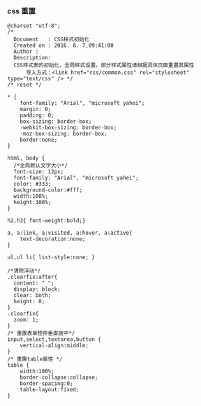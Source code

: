 ### css 重置 ###
	@charset "utf-8";  
	/*  
	  Document   : CSS样式初始化  
	  Created on : 2016. 8. 7,09:41:00  
	  Author :  
	  Description:  
	  CSS样式表的初始化，全局样式设置。部分样式属性请根据具体页面重置其属性  
	      导入方式：<link href="css/common.css" rel="stylesheet" type="text/css" /> */  
	/* reset */  
	
    * {
        font-family: "Arial", "microsoft yahei"; 
        margin: 0; 
        padding: 0; 
        box-sizing: border-box; 
        -webkit-box-sizing: border-box; 
        -moz-box-sizing: border-box; 
        border:none;
    }
    
    html, body {
      /*全局默认文字大小*/
      font-size: 12px;
      font-family: "Arial", "microsoft yahei";
      color: #333;
      background-color:#fff;
      width:100%;
      height:100%;
    }
    
    h2,h3{ font-weight:bold;}
    
    a, a:link, a:visited, a:hover, a:active{
        text-decoration:none;
    }
    
    ul,ul li{ list-style:none; }
    
    /*清除浮动*/
    .clearfix:after{
      content: " ";
      display: block;
      clear: both;
      height: 0;
    }
    .clearfix{
      zoom: 1;
    }
    /* 重置表单控件垂直居中*/ 
    input,select,textarea,button {
    	vertical-align:middle;
    }
    /* 重置table属性 */
    table {
    	width:100%;
        border-collapse:collapse;
        border-spacing:0;
        table-layout:fixed;
    }
    	
     
   	 

